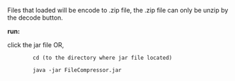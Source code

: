 Files that loaded will be encode to .zip file,  the .zip file can only be unzip by the decode button.

**run:**

click the jar file OR,

```
		cd (to the directory where jar file located)

		java -jar FileCompressor.jar
```







